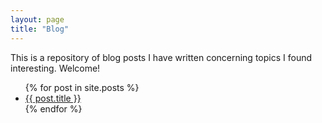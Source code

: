 ```yaml
---
layout: page
title: "Blog"
---
```


This is a repository of blog posts I have written concerning topics I found interesting. Welcome!

<ul>
  {% for post in site.posts %}
    <li>
      <a href="{{ post.url }}">{{ post.title }}</a>
    </li>
  {% endfor %}
</ul>
